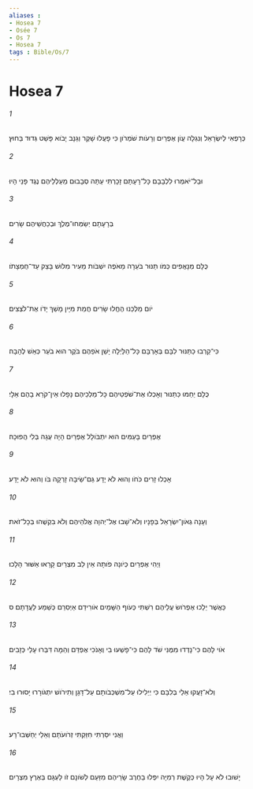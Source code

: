 ```yaml
---
aliases : 
- Hosea 7
- Osée 7
- Os 7
- Hosea 7
tags : Bible/Os/7
---
```


# Hosea 7

###### 1
כְּרָפְאִי לְיִשְׂרָאֵל וְנִגְלָה עֲוֹן אֶפְרַיִם וְרָעֹות שֹׁמְרֹון כִּי פָעֲלוּ שָׁקֶר וְגַנָּב יָבֹוא פָּשַׁט גְּדוּד בַּחוּץ׃
###### 2
וּבַל־יֹאמְרוּ לִלְבָבָם כָּל־רָעָתָם זָכָרְתִּי עַתָּה סְבָבוּם מַעַלְלֵיהֶם נֶגֶד פָּנַי הָיוּ׃
###### 3
בְּרָעָתָם יְשַׂמְּחוּ־מֶלֶךְ וּבְכַחֲשֵׁיהֶם שָׂרִים׃
###### 4
כֻּלָּם מְנָאֲפִים כְּמֹו תַנּוּר בֹּעֵרָה מֵאֹפֶה יִשְׁבֹּות מֵעִיר מִלּוּשׁ בָּצֵק עַד־חֻמְצָתֹו׃
###### 5
יֹום מַלְכֵּנוּ הֶחֱלוּ שָׂרִים חֲמַת מִיָּיִן מָשַׁךְ יָדֹו אֶת־לֹצְצִים׃
###### 6
כִּי־קֵרְבוּ כַתַּנּוּר לִבָּם בְּאָרְבָּם כָּל־הַלַּיְלָה יָשֵׁן אֹפֵהֶם בֹּקֶר הוּא בֹעֵר כְּאֵשׁ לֶהָבָה׃
###### 7
כֻּלָּם יֵחַמּוּ כַּתַּנּוּר וְאָכְלוּ אֶת־שֹׁפְטֵיהֶם כָּל־מַלְכֵיהֶם נָפָלוּ אֵין־קֹרֵא בָהֶם אֵלָי׃
###### 8
אֶפְרַיִם בָּעַמִּים הוּא יִתְבֹּולָל אֶפְרַיִם הָיָה עֻגָה בְּלִי הֲפוּכָה׃
###### 9
אָכְלוּ זָרִים כֹּחֹו וְהוּא לֹא יָדָע גַּם־שֵׂיבָה זָרְקָה בֹּו וְהוּא לֹא יָדָע׃
###### 10
וְעָנָה גְאֹון־יִשְׂרָאֵל בְּפָנָיו וְלֹא־שָׁבוּ אֶל־יְהוָה אֱלֹהֵיהֶם וְלֹא בִקְשֻׁהוּ בְּכָל־זֹאת׃
###### 11
וַיְהִי אֶפְרַיִם כְּיֹונָה פֹותָה אֵין לֵב מִצְרַיִם קָרָאוּ אַשּׁוּר הָלָכוּ׃
###### 12
כַּאֲשֶׁר יֵלֵכוּ אֶפְרֹושׂ עֲלֵיהֶם רִשְׁתִּי כְּעֹוף הַשָּׁמַיִם אֹורִידֵם אַיְסִרֵם כְּשֵׁמַע לַעֲדָתָם׃ ס
###### 13
אֹוי לָהֶם כִּי־נָדְדוּ מִמֶּנִּי שֹׁד לָהֶם כִּי־פָשְׁעוּ בִי וְאָנֹכִי אֶפְדֵּם וְהֵמָּה דִּבְּרוּ עָלַי כְּזָבִים׃
###### 14
וְלֹא־זָעֲקוּ אֵלַי בְּלִבָּם כִּי יְיֵלִילוּ עַל־מִשְׁכְּבֹותָם עַל־דָּגָן וְתִירֹושׁ יִתְגֹּורָרוּ יָסוּרוּ בִי׃
###### 15
וַאֲנִי יִסַּרְתִּי חִזַּקְתִּי זְרֹועֹתָם וְאֵלַי יְחַשְּׁבוּ־רָע׃
###### 16
יָשׁוּבוּ לֹא עָל הָיוּ כְּקֶשֶׁת רְמִיָּה יִפְּלוּ בַחֶרֶב שָׂרֵיהֶם מִזַּעַם לְשֹׁונָם זֹו לַעְגָּם בְּאֶרֶץ מִצְרָיִם׃
